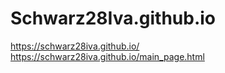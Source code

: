 # Schwarz28Iva.github.io
https://schwarz28iva.github.io/
https://schwarz28iva.github.io/main_page.html
